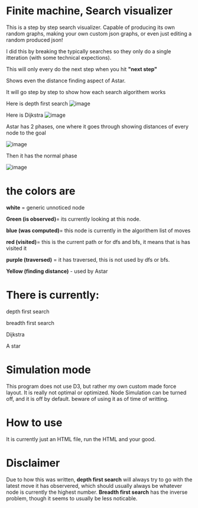 # Finite machine, Search visualizer 

This is a step by step search visualizer. 
Capable of producing its own random graphs, making your own custom json graphs, or even just editing a random produced json!

I did this by breaking the typically searches so they only do a single itteration (with some technical expections).

This will only every do the next step when you hit **"next step"**

Shows even the distance finding aspect of Astar.

It will go step by step to show how each search algorithem works

Here is depth first search
![image](https://user-images.githubusercontent.com/104032269/230284071-b4b60060-e300-4c09-86c9-93e5b73ee49d.png)

Here is Dijkstra
![image](https://user-images.githubusercontent.com/104032269/230284156-5da13b3d-9e6d-4fe5-a3b6-42b4f3fd204c.png)

Astar has 2 phases, one where it goes through showing distances of every node to the goal 

![image](https://user-images.githubusercontent.com/104032269/230284559-9972dca3-c375-442a-ae7e-4f7e4a1f896a.png)


Then it has the normal phase

![image](https://user-images.githubusercontent.com/104032269/230284640-249aefb7-82d3-4029-b2b9-f9717c6944fb.png)


# the colors are
**white** = generic unnoticed node

**Green (is observed)**= its currently looking at this node.

**blue (was computed)**= this node is currently in the algorithem list of moves

**red (visited)**= this is the current path or for dfs and bfs, it means that is has visited it

**purple (traversed)** = it has traversed, this is not used by dfs or bfs. 

**Yellow (finding distance)** - used by Astar


# There is currently:
depth first search

breadth first search

Dijkstra

A star


# Simulation mode

This program does not use D3, but rather my own custom made force layout. It is really not optimal or optimized. Node Simulation can be turned off, and it is off by default. beware of using it as of time of writting.

# How to use

It is currently just an HTML file, run the HTML and your good.

# Disclaimer


Due to how this was written, **depth first search** will always try to go with the latest move it has observered, which should usually always be whatever node is currently the highest number. **Breadth first search** has the inverse problem, though it seems to usually be less noticable.
